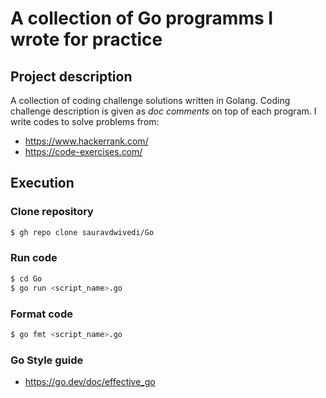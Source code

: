 # A collection of Go programms I wrote for practice

## Project description

A collection of coding challenge solutions written in Golang. Coding challenge description is given as _doc comments_ on top of each program. I write codes to solve problems from:

- https://www.hackerrank.com/
- https://code-exercises.com/

## Execution

### Clone repository  

```bash
$ gh repo clone sauravdwivedi/Go
```

### Run code

```bash
$ cd Go
$ go run <script_name>.go
```

### Format code

```bash
$ go fmt <script_name>.go
```

### Go Style guide

- https://go.dev/doc/effective_go
